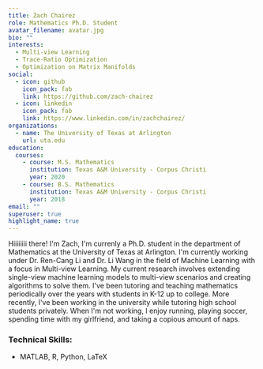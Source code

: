 ```yaml
---
title: Zach Chairez
role: Mathematics Ph.D. Student
avatar_filename: avatar.jpg
bio: ""
interests:
  - Multi-view Learning
  - Trace-Ratio Optimization
  - Optimization on Matrix Manifolds
social:
  - icon: github
    icon_pack: fab
    link: https://github.com/zach-chairez
  - icon: linkedin
    icon_pack: fab
    link: https://www.linkedin.com/in/zachchairez/
organizations:
  - name: The University of Texas at Arlington
    url: uta.edu
education:
  courses:
    - course: M.S. Mathematics
      institution: Texas A&M University - Corpus Christi
      year: 2020
    - course: B.S. Mathematics
      institution: Texas A&M University - Corpus Christi
      year: 2018
email: ""
superuser: true
highlight_name: true
---
```

<!--StartFragment-->

Hiiiiiiii there! I'm Zach, I'm currenly a Ph.D. student in the department of Mathematics at the University of Texas at Arlington. I'm currently working under Dr. Ren-Cang Li and Dr. Li Wang in the field of Machine Learning with a focus in Multi-view Learning. My current research involves extending single-view machine learning models to multi-view scenarios and creating algorithms to solve them. I've been tutoring and teaching mathematics periodically over the years with students in K-12 up to college. More recently, I've been working in the university while tutoring high school students privately. When I'm not working, I enjoy running, playing soccer, spending time with my girlfriend, and taking a copious amount of naps.



### **Technical Skills:**

* MATLAB, R, Python, LaTeX

<!--EndFragment-->